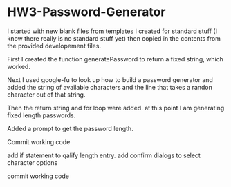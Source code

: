 # HW3-Password-Generator

I started with new blank files from templates I created for standard stuff (I know there really is no standard stuff yet) then copied in the contents from the provided developement files. 

First I created the function generatePassword to return a fixed string, which worked. 

Next I used google-fu to look up how to build a password generator and added the string of available characters and the line that takes a randon character out of that string. 

Then the return string and for loop were added. at this point I am generating fixed length passwords.

Added a prompt to get the password length.

Commit working code

add if statement to qalify length entry.
add confirm dialogs to select character options

commit working code




